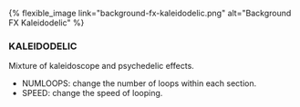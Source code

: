 ---
---
{% flexible_image link="background-fx-kaleidodelic.png" alt="Background FX Kaleidodelic" %}

### KALEIDODELIC
Mixture of kaleidoscope and psychedelic effects.

* NUMLOOPS: change the number of loops within each section.
* SPEED: change the speed of looping.